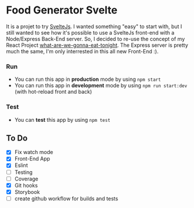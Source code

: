 # Food Generator Svelte

It is a projet to try [SvelteJs](https://svelte.dev/).
I wanted something "easy" to start with, but I still wanted to see how it's possible to use a SvelteJs front-end with a Node/Express Back-End server. So, I decided to re-use the concept of my React Project [what-are-we-gonna-eat-tonight](https://github.com/FranceBe/what-are-we-gonna-eat-tonight).
The Express server is pretty much the same, I'm only interrested in this all new Front-End :).

### Run
- You can run this app in **production** mode by using `npm start`
- You can run this app in **development** mode by using `npm run start:dev` (with hot-reload front and back)

### Test 
- You can **test** this app by using `npm test`

## To Do

- [X] Fix watch mode
- [X] Front-End App
- [X] Eslint
- [ ] Testing
- [ ] Coverage
- [X] Git hooks
- [X] Storybook
- [ ] create github workflow for builds and tests
